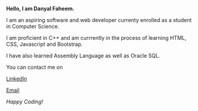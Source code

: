 **Hello, I am Danyal Faheem.**

I am an aspiring software and web developer currenty enrolled as a student in Computer Science.

I am proficient in C++ and am currrently in the process of learning HTML, CSS, Javascript and Bootstrap.

I have also learned Assembly Language as well as Oracle SQL.

You can contact me on 

[LinkedIn](https://www.linkedin.com/in/danyal-faheem-0268111b3/ "Danyal Faheem's LinkedIn")

[Email](mailto:danyalfaheem@gmail.com "Danyal Faheem's Email")

*Happy Coding!*

<!---
DanyalFaheem/DanyalFaheem is a ✨ special ✨ repository because its `README.md` (this file) appears on your GitHub profile.
You can click the Preview link to take a look at your changes.
--->

